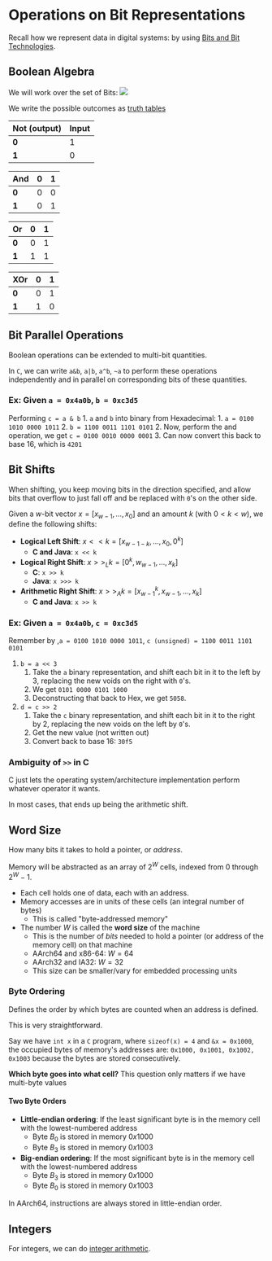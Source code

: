 # Operations on Bit Representations

Recall how we represent data in digital systems: by using [Bits and Bit Technologies](Bits%20and%20Bit%20Technologies.md).

## Boolean Algebra

We will work over the set of Bits: ![](Interpreting%20Bits.md#^efb035)

We write the possible outcomes as [truth tables](Truth%20Tables.md)

| Not (output) | Input |
| ---- | ---- |
| **0** | 1 |
| **1** | 0 |

| And | **0** | **1** |
| ---- | ---- | ---- |
| **0** | 0 | 0 |
| **1** | 0 | 1 |

| Or | **0** | **1** |
| ---- | ---- | ---- |
| **0** | 0 | 1 |
| **1** | 1 | 1 |

| XOr | **0** | **1** |
| ---- | ---- | ---- |
| **0** | 0 | 1 |
| **1** | 1 | 0 |

## Bit Parallel Operations

Boolean operations can be extended to multi-bit quantities.

In `C`, we can write `a&b`, `a|b`, `a^b`, `~a` to perform these operations independently and in parallel on corresponding bits of these quantities.

### Ex: Given `a = 0x4a0b`, `b = 0xc3d5`

Performing `c = a & b`
	1. [](Interpreting%20Bits.md#An%20approach%20to%20converting%20bases|Convert) `a` and `b` into binary from Hexadecimal:
		1. `a = 0100 1010 0000 1011`
		2. `b = 1100 0011 1101 0101`
	2. Now, perform the and operation, we get `c = 0100 0010 0000 0001`
	3. Can now convert this back to base 16, which is `4201`

## Bit Shifts

When shifting, you keep moving bits in the direction specified, and allow bits that overflow to just fall off and be replaced with `0`'s on the other side.

Given a $w$-bit vector $x=[x_{w-1}, \ldots, x_0]$ and an amount $k$ (with $0<k<w$), we define the following shifts:
- **Logical Left Shift**: $x<<k=[x_{w-1-k}, \ldots, x_0, 0^k]$ 
	-  **C and Java**: `x << k`
- **Logical Right Shift**: $x>>_Lk=[0^k, w_{w-1}, \ldots, x_k]$ 
	- **C**: `x >> k`
	- **Java**: `x >>> k`
- **Arithmetic Right Shift**: $x>>_Ak=[x^k_{w-1}, x_{w-1}, \ldots, x_k]$
	- **C and Java**: `x >> k`

### Ex: Given `a = 0x4a0b`, `c = 0xc3d5`

Remember by [](Interpreting%20Bits.md#An%20approach%20to%20converting%20bases|converting),`a = 0100 1010 0000 1011`, `c (unsigned) = 1100 0011 1101 0101`

1. `b = a << 3` 
	1. Take the `a` binary representation, and shift each bit in it to the left by 3, replacing the new voids on the right with `0`'s.
	2. We get `0101 0000 0101 1000`
	3. Deconstructing that back to Hex, we get `5058`.
2. `d = c >> 2`
	1. Take the `c` binary representation, and shift each bit in it to the right by 2, replacing the new voids on the left by `0`'s. 
	2. Get the new value (not written out)
	3. Convert back to base 16: `30f5`

### Ambiguity of `>>` in C

C just lets the operating system/architecture implementation perform whatever operator it wants.

In most cases, that ends up being the arithmetic shift.

## Word Size

How many bits it takes to hold a pointer, or *address*.

Memory will be abstracted as an array of $2^W$ cells, indexed from $0$ through $2^W-1$.
- Each cell holds one [](Bits%20and%20Bit%20Technologies.md#Byte|byte) of data, each with an address.
- Memory accesses are in units of these cells (an integral number of bytes)
	- This is called "byte-addressed memory"
- The number $W$ is called the **word size** of the machine
	- This is the number of *bits* needed to hold a pointer (or address of the memory cell) on that machine
	- AArch64 and x86-64: $W=64$
	- AArch32 and IA32: $W=32$
	- This size can be smaller/vary for embedded processing units

### Byte Ordering

Defines the order by which bytes are counted when an address is defined.

This is very straightforward.

Say we have `int x` in a `C` program, where `sizeof(x) = 4` and `&x = 0x1000`, the occupied bytes of memory's addresses are: `0x1000, 0x1001, 0x1002, 0x1003` because the bytes are stored consecutively.

**Which byte goes into what cell?** This question only matters if we have multi-byte values
#### Two Byte Orders

- **Little-endian ordering**: If the least significant byte is in the memory cell with the lowest-numbered address
	- Byte $B_0$ is stored in memory $0x1000$
	- Byte $B_3$ is stored in memory $0x1003$
- **Big-endian ordering**: If the most significant byte is in the memory cell with the lowest-numbered address
	- Byte $B_3$ is stored in memory $0x1000$
	- Byte $B_0$ is stored in memory $0x1003$

In AArch64, instructions are always stored in little-endian order.

## Integers

For integers, we can do [integer arithmetic](Integer%20Arithmetic.md).
